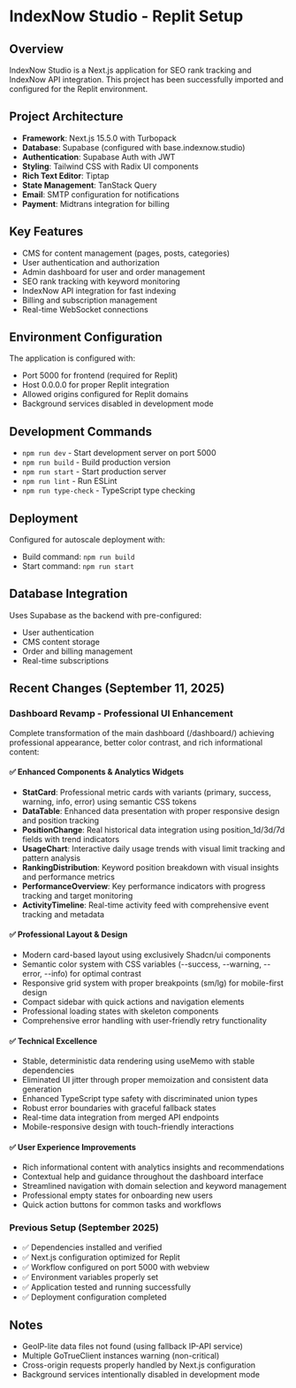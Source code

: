 # IndexNow Studio - Replit Setup

## Overview
IndexNow Studio is a Next.js application for SEO rank tracking and IndexNow API integration. This project has been successfully imported and configured for the Replit environment.

## Project Architecture
- **Framework**: Next.js 15.5.0 with Turbopack
- **Database**: Supabase (configured with base.indexnow.studio)
- **Authentication**: Supabase Auth with JWT
- **Styling**: Tailwind CSS with Radix UI components
- **Rich Text Editor**: Tiptap
- **State Management**: TanStack Query
- **Email**: SMTP configuration for notifications
- **Payment**: Midtrans integration for billing

## Key Features
- CMS for content management (pages, posts, categories)
- User authentication and authorization
- Admin dashboard for user and order management
- SEO rank tracking with keyword monitoring
- IndexNow API integration for fast indexing
- Billing and subscription management
- Real-time WebSocket connections

## Environment Configuration
The application is configured with:
- Port 5000 for frontend (required for Replit)
- Host 0.0.0.0 for proper Replit integration
- Allowed origins configured for Replit domains
- Background services disabled in development mode

## Development Commands
- `npm run dev` - Start development server on port 5000
- `npm run build` - Build production version
- `npm run start` - Start production server
- `npm run lint` - Run ESLint
- `npm run type-check` - TypeScript type checking

## Deployment
Configured for autoscale deployment with:
- Build command: `npm run build`
- Start command: `npm run start`

## Database Integration
Uses Supabase as the backend with pre-configured:
- User authentication
- CMS content storage
- Order and billing management
- Real-time subscriptions

## Recent Changes (September 11, 2025)

### Dashboard Revamp - Professional UI Enhancement
Complete transformation of the main dashboard (/dashboard/) achieving professional appearance, better color contrast, and rich informational content:

#### ✅ Enhanced Components & Analytics Widgets
- **StatCard**: Professional metric cards with variants (primary, success, warning, info, error) using semantic CSS tokens
- **DataTable**: Enhanced data presentation with proper responsive design and position tracking
- **PositionChange**: Real historical data integration using position_1d/3d/7d fields with trend indicators
- **UsageChart**: Interactive daily usage trends with visual limit tracking and pattern analysis
- **RankingDistribution**: Keyword position breakdown with visual insights and performance metrics
- **PerformanceOverview**: Key performance indicators with progress tracking and target monitoring
- **ActivityTimeline**: Real-time activity feed with comprehensive event tracking and metadata

#### ✅ Professional Layout & Design
- Modern card-based layout using exclusively Shadcn/ui components
- Semantic color system with CSS variables (--success, --warning, --error, --info) for optimal contrast
- Responsive grid system with proper breakpoints (sm/lg) for mobile-first design
- Compact sidebar with quick actions and navigation elements
- Professional loading states with skeleton components
- Comprehensive error handling with user-friendly retry functionality

#### ✅ Technical Excellence
- Stable, deterministic data rendering using useMemo with stable dependencies
- Eliminated UI jitter through proper memoization and consistent data generation
- Enhanced TypeScript type safety with discriminated union types
- Robust error boundaries with graceful fallback states
- Real-time data integration from merged API endpoints
- Mobile-responsive design with touch-friendly interactions

#### ✅ User Experience Improvements
- Rich informational content with analytics insights and recommendations
- Contextual help and guidance throughout the dashboard interface
- Streamlined navigation with domain selection and keyword management
- Professional empty states for onboarding new users
- Quick action buttons for common tasks and workflows

### Previous Setup (September 2025)
- ✅ Dependencies installed and verified
- ✅ Next.js configuration optimized for Replit
- ✅ Workflow configured on port 5000 with webview
- ✅ Environment variables properly set
- ✅ Application tested and running successfully
- ✅ Deployment configuration completed

## Notes
- GeoIP-lite data files not found (using fallback IP-API service)
- Multiple GoTrueClient instances warning (non-critical)
- Cross-origin requests properly handled by Next.js configuration
- Background services intentionally disabled in development mode